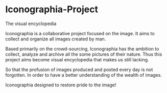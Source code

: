 Iconographia-Project
====================

The visual encyclopedia


Iconographia is a collaborative project focused on the image.
It aims to collect and organize all images created by man.

Based primarily on the crowd-sourcing, Iconographia has the ambition to collect, analyze and archive all the some pictures of their nature. Thus this project aims become visual encyclopedia that makes us still lacking.

So that the profusion of images produced and posted every day is not forgotten. In order to have a better understanding of the wealth of images.

Iconographia designed to restore pride to the image!
